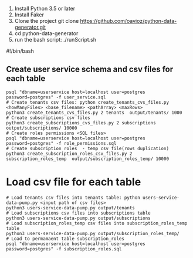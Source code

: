 1. Install Python 3.5 or later
2. Install Faker
3. Clone the project
    git clone https://github.com/oavioz/python-data-generator.git
4. cd python-data-generator
5. run the bash script: 
    ./runScript.sh

#!/bin/bash

## Create user service schema and csv files for each table

    psql "dbname=userservice host=localhost user=postgres password=postgres" -f user_service.sql
    # Create tenants csv files: python create_tenants_cvs_files.py <howManyFiles> <base_filename> <pathArray> <maxRows>
    python3 create_tenants_cvs_files.py 2 tenants  output/tenants/ 1000
    # Create subscriptions csv files
    python3 create_subscriptions_cvs_files.py 2 subscriptions  output/subscriptions/ 10000
    # Create roles permissions <SQL files>
    psql "dbname=userservice host=localhost user=postgres password=postgres" -f role_permissions.sql
    # Create subscription roles  - temp csv file(rows duplication)
    python3 create_subscription_roles_csv_files.py 2 subscription_roles_temp  output/subscription_roles_temp/ 10000

    
# Load csv file for each table
    # Load tenants csv files into tenants table: python users-service-data-pump.py <input path of csv files>
    python3 users-service-data-pump.py output/tenants
    # Load subscriptions csv files into subscriptions table
    python3 users-service-data-pump.py output/subscriptions
    # Load subscription_roles_temp csv files into subscription_roles_temp table
    python3 users-service-data-pump.py output/subscription_roles_temp/
    # Load to permamaent table subscription_roles
    psql "dbname=userservice host=localhost user=postgres password=postgres" -f subscription_roles.sql